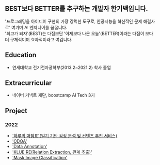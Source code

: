 ## BEST보다 BETTER를 추구하는 개발자 한기백입니다.
'프로그래밍을 아이디어 구현의 가장 강력한 도구로, 인공지능을 혁신적인 문제 해결사로' 여기며 AI 엔지니어를 꿈꿉니다.</br>
'최고가 되자'(BEST)는 다짐보단 '어제보다 나은 오늘'(BETTER)이라는 다짐이 보다 더 구체적이며 효과적이라고 여깁니다.

## Education
- 연세대학교 전기전자공학부(2013.2~2021.2) 학사 졸업

## Extracurricular
- 네이버 커넥트 재단, boostcamp AI Tech 3기

## Project
### 2022
- ['하루의 마침표'(일기 기반 감정 분석 및 컨텐츠 추천 서비스)](https://github.com/boostcampaitech3/final-project-level3-nlp-01)
- ['ODQA'](https://github.com/ivorrr987/level2-mrc-level2-nlp-01)
- ['Data Annotation'](https://github.com/ivorrr987/bcai_lv2_pstage_data)
- ['KLUE RE(Relation Extraction, 관계 추출)'](https://github.com/ivorrr987/level2-klue-level2-nlp-01)
- ['Mask Image Classification'](https://github.com/ivorrr987/level1-image-classification-level1-nlp-01)
